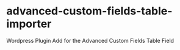 # advanced-custom-fields-table-importer
Wordpress Plugin Add for the Advanced Custom Fields Table Field
